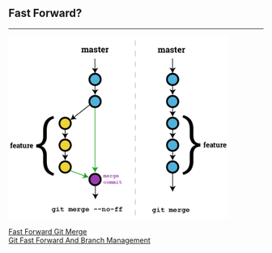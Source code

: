 ## Fast Forward?
<hr>

<img src="./assets/no-ff_vs_ff.png" style="max-height: 360px;" />

[Fast Forward Git Merge](https://ariya.io/2013/09/fast-forward-git-merge)  
[Git Fast Forward And Branch Management](https://confluence.atlassian.com/bitbucket/git-fast-forwards-and-branch-management-329977726.html)
